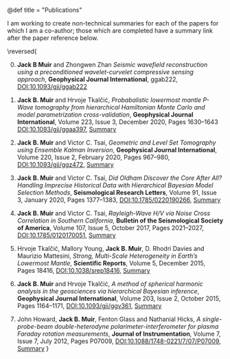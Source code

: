 @def title = "Publications"

I am working to create non-technical summaries for each of the papers for which I am a co-author; those which are completed have a summary link after the paper reference below.

\reversed{

0) **Jack B Muir** and Zhongwen Zhan *Seismic wavefield reconstruction using a preconditioned wavelet-curvelet compressive sensing approach*, **Geophysical Journal International**, ggab222, [DOI:10.1093/gji/ggab222](https://doi.org/10.1093/gji/ggab222)

1) **Jack B. Muir** and Hrvoje Tkalčić, *Probabalistic lowermost mantle P-Wave tomography from hierarchical Hamiltonian Monte Carlo and model parametrization cross-validation*, **Geophysical Journal International**, Volume 223, Issue 3, December 2020, Pages 1630–1643 [DOI:10.1093/gji/ggaa397](https://doi.org/10.1093/gji/ggaa397), [Summary](/publications/summaries#probabalistic_lowermost_mantle_p-wave_tomography_from_hierarchical_hamiltonian_monte_carlo_and_model_parametrization_cross-validation)

2) **Jack B. Muir** and Victor C. Tsai, *Geometric and Level Set Tomography using Ensemble Kalman Inversion*, **Geophysical Journal International**, Volume 220, Issue 2, February 2020, Pages 967–980, [DOI:10.1093/gji/ggz472](https://doi.org/10.1093/gji/ggz472), [Summary](/publications/summaries#geometric_and_level_set_tomography_using_ensemble_kalman_inversion)

3) **Jack B. Muir** and Victor C. Tsai, *Did Oldham Discover the Core After All? Handling Imprecise Historical Data with Hierarchical Bayesian Model Selection Methods*, **Seismological Research Letters**, Volume 91, Issue 3, January 2020, Pages 1377–1383, [DOI:10.1785/0220190266](https://doi.org/10.1785/0220190266), [Summary](/publications/summaries#did_oldham_discover_the_core_after_all_handling_imprecise_historical_data_with_hierarchical_bayesian_model_selection_methods)

4) **Jack B. Muir** and Victor C. Tsai, *Rayleigh-Wave H/V via Noise Cross Correlation in Southern California*, **Bulletin of the Seismological Society of America**, Volume 107, Issue 5, October 2017, Pages 2021–2027, [DOI:10.1785/0120170051](https://doi.org/10.1785/0120170051), [Summary](/publications/summaries#rayleigh-wave_hv_via_noise_cross_correlation_in_southern_california)

5) Hrvoje Tkalčić, Mallory Young, **Jack B. Muir**, D. Rhodri Davies and Maurizio Mattesini, *Strong, Multi-Scale Heterogeneity in Earth’s Lowermost Mantle*, **Scientific Reports**, Volume 5, December 2015, Pages 18416, [DOI:10.1038/srep18416](https://doi.org/10.1038/srep18416), [Summary](/publications/summaries#strong_multi-scale_heterogeneity_in_earths_lowermost_mantle)

6) **Jack B. Muir**  and Hrvoje Tkalčić, *A method of spherical harmonic analysis in the geosciences via hierarchical Bayesian inference*, **Geophysical Journal International**, Volume 203, Issue 2, October 2015, Pages 1164–1171, [DOI:10.1093/gji/ggv361](https://doi.org/10.1093/gji/ggv361), [Summary](/publications/summaries#a_method_of_spherical_harmonic_analysis_in_the_geosciences_via_hierarchical_bayesian_inference)

7) John Howard, **Jack B. Muir**, Fenton Glass and Nathanial Hicks, *A single-probe-beam double-heterodyne polarimeter-interferometer for plasma Faraday rotation measurements*, **Journal of Instrumentation**, Volume 7, Issue 7, July 2012, Pages P07009, [DOI:10.1088/1748-0221/7/07/P07009](https://doi.org/10.1088/1748-0221/7/07/P07009), [Summary](/publications/summaries#a_single-probe-beam_double-heterodyne_polarimeter-interferometer_for_plasma_faraday_rotation_measurements)
}